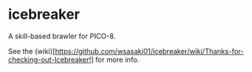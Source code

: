 # icebreaker
A skill-based brawler for PICO-8.

See the (wiki)[https://github.com/wsasaki01/icebreaker/wiki/Thanks-for-checking-out-Icebreaker!] for more info.
